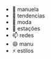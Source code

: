 - 👋 manuela
- 👀 tendencias
- 🌱 moda
- 💞️ estações
- 📫 redes
- 😄 manu
- ⚡ estilos

<!---
nuzinha/nuzinha is a ✨ special ✨ repository because its `README.md` (this file) appears on your GitHub profile.
You can click the Preview link to take a look at your changes.
--->
